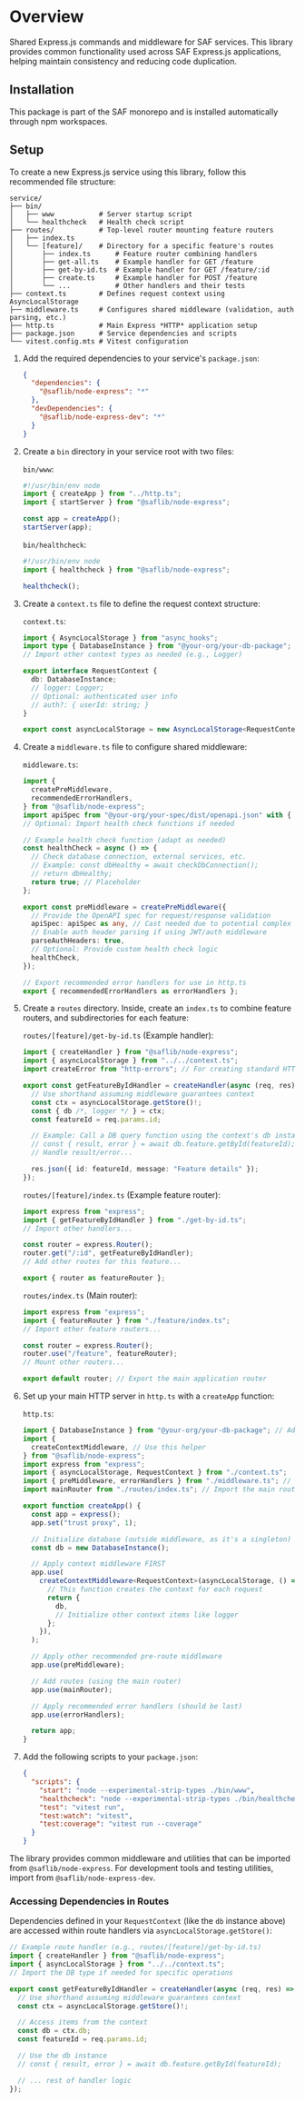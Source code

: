 # Overview

Shared Express.js commands and middleware for SAF services. This library provides common functionality used across SAF Express.js applications, helping maintain consistency and reducing code duplication.

## Installation

This package is part of the SAF monorepo and is installed automatically through npm workspaces.

## Setup

To create a new Express.js service using this library, follow this recommended file structure:

```
service/
├── bin/
│   ├── www           # Server startup script
│   └── healthcheck   # Health check script
├── routes/           # Top-level router mounting feature routers
│   ├── index.ts
│   └── [feature]/    # Directory for a specific feature's routes
│       ├── index.ts      # Feature router combining handlers
│       ├── get-all.ts    # Example handler for GET /feature
│       ├── get-by-id.ts  # Example handler for GET /feature/:id
│       ├── create.ts     # Example handler for POST /feature
│       └── ...           # Other handlers and their tests
├── context.ts        # Defines request context using AsyncLocalStorage
├── middleware.ts     # Configures shared middleware (validation, auth parsing, etc.)
├── http.ts           # Main Express *HTTP* application setup
├── package.json      # Service dependencies and scripts
└── vitest.config.mts # Vitest configuration
```

1. Add the required dependencies to your service's `package.json`:

   ```json
   {
     "dependencies": {
       "@saflib/node-express": "*"
     },
     "devDependencies": {
       "@saflib/node-express-dev": "*"
     }
   }
   ```

2. Create a `bin` directory in your service root with two files:

   `bin/www`:

   ```javascript
   #!/usr/bin/env node
   import { createApp } from "../http.ts";
   import { startServer } from "@saflib/node-express";

   const app = createApp();
   startServer(app);
   ```

   `bin/healthcheck`:

   ```javascript
   #!/usr/bin/env node
   import { healthcheck } from "@saflib/node-express";

   healthcheck();
   ```

3. Create a `context.ts` file to define the request context structure:

   `context.ts`:

   ```typescript
   import { AsyncLocalStorage } from "async_hooks";
   import type { DatabaseInstance } from "@your-org/your-db-package"; // Adjust DB import
   // Import other context types as needed (e.g., Logger)

   export interface RequestContext {
     db: DatabaseInstance;
     // logger: Logger;
     // Optional: authenticated user info
     // auth?: { userId: string; }
   }

   export const asyncLocalStorage = new AsyncLocalStorage<RequestContext>();
   ```

4. Create a `middleware.ts` file to configure shared middleware:

   `middleware.ts`:

   ```typescript
   import {
     createPreMiddleware,
     recommendedErrorHandlers,
   } from "@saflib/node-express";
   import apiSpec from "@your-org/your-spec/dist/openapi.json" with { type: "json" }; // Adjust spec import
   // Optional: Import health check functions if needed

   // Example health check function (adapt as needed)
   const healthCheck = async () => {
     // Check database connection, external services, etc.
     // Example: const dbHealthy = await checkDbConnection();
     // return dbHealthy;
     return true; // Placeholder
   };

   export const preMiddleware = createPreMiddleware({
     // Provide the OpenAPI spec for request/response validation
     apiSpec: apiSpec as any, // Cast needed due to potential complex types
     // Enable auth header parsing if using JWT/auth middleware
     parseAuthHeaders: true,
     // Optional: Provide custom health check logic
     healthCheck,
   });

   // Export recommended error handlers for use in http.ts
   export { recommendedErrorHandlers as errorHandlers };
   ```

5. Create a `routes` directory. Inside, create an `index.ts` to combine feature routers, and subdirectories for each feature:

   `routes/[feature]/get-by-id.ts` (Example handler):

   ```typescript
   import { createHandler } from "@saflib/node-express";
   import { asyncLocalStorage } from "../../context.ts";
   import createError from "http-errors"; // For creating standard HTTP errors

   export const getFeatureByIdHandler = createHandler(async (req, res) => {
     // Use shorthand assuming middleware guarantees context
     const ctx = asyncLocalStorage.getStore()!;
     const { db /*, logger */ } = ctx;
     const featureId = req.params.id;

     // Example: Call a DB query function using the context's db instance
     // const { result, error } = await db.feature.getById(featureId);
     // Handle result/error...

     res.json({ id: featureId, message: "Feature details" });
   });
   ```

   `routes/[feature]/index.ts` (Example feature router):

   ```typescript
   import express from "express";
   import { getFeatureByIdHandler } from "./get-by-id.ts";
   // Import other handlers...

   const router = express.Router();
   router.get("/:id", getFeatureByIdHandler);
   // Add other routes for this feature...

   export { router as featureRouter };
   ```

   `routes/index.ts` (Main router):

   ```typescript
   import express from "express";
   import { featureRouter } from "./feature/index.ts";
   // Import other feature routers...

   const router = express.Router();
   router.use("/feature", featureRouter);
   // Mount other routers...

   export default router; // Export the main application router
   ```

6. Set up your main HTTP server in `http.ts` with a `createApp` function:

   `http.ts`:

   ```typescript
   import { DatabaseInstance } from "@your-org/your-db-package"; // Adjust DB import
   import {
     createContextMiddleware, // Use this helper
   } from "@saflib/node-express";
   import express from "express";
   import { asyncLocalStorage, RequestContext } from "./context.ts";
   import { preMiddleware, errorHandlers } from "./middleware.ts"; // Import configured middleware
   import mainRouter from "./routes/index.ts"; // Import the main router

   export function createApp() {
     const app = express();
     app.set("trust proxy", 1);

     // Initialize database (outside middleware, as it's a singleton)
     const db = new DatabaseInstance();

     // Apply context middleware FIRST
     app.use(
       createContextMiddleware<RequestContext>(asyncLocalStorage, () => {
         // This function creates the context for each request
         return {
           db,
           // Initialize other context items like logger
         };
       }),
     );

     // Apply other recommended pre-route middleware
     app.use(preMiddleware);

     // Add routes (using the main router)
     app.use(mainRouter);

     // Apply recommended error handlers (should be last)
     app.use(errorHandlers);

     return app;
   }
   ```

7. Add the following scripts to your `package.json`:

   ```json
   {
     "scripts": {
       "start": "node --experimental-strip-types ./bin/www",
       "healthcheck": "node --experimental-strip-types ./bin/healthcheck",
       "test": "vitest run",
       "test:watch": "vitest",
       "test:coverage": "vitest run --coverage"
     }
   }
   ```

The library provides common middleware and utilities that can be imported from `@saflib/node-express`. For development tools and testing utilities, import from `@saflib/node-express-dev`.

### Accessing Dependencies in Routes

Dependencies defined in your `RequestContext` (like the `db` instance above) are accessed within route handlers via `asyncLocalStorage.getStore()`:

```typescript
// Example route handler (e.g., routes/[feature]/get-by-id.ts)
import { createHandler } from "@saflib/node-express";
import { asyncLocalStorage } from "../../context.ts";
// Import the DB type if needed for specific operations

export const getFeatureByIdHandler = createHandler(async (req, res) => {
  // Use shorthand assuming middleware guarantees context
  const ctx = asyncLocalStorage.getStore()!;

  // Access items from the context
  const db = ctx.db;
  const featureId = req.params.id;

  // Use the db instance
  // const { result, error } = await db.feature.getById(featureId);

  // ... rest of handler logic
});
```

